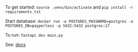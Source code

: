 To get started: `source .venv/bin/activate` and `pip install -r requirements.txt`

Start database: `docker run -e POSTGRES_PASSWORD=postgres -e POSTGRES_DB=payperless -p 5432:5432 postgres:17`

To run: `fastapi dev main.py`

See: [docs](https://fastapi.tiangolo.com/)

